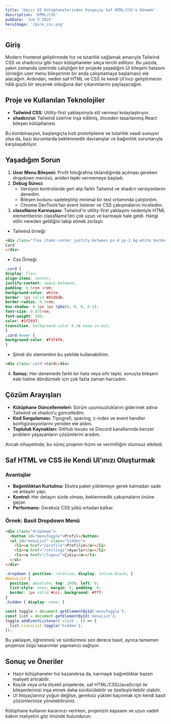 ```yaml
---
title: 'Hazır UI Kütüphanelerinden Vazgeçip Saf HTML/CSS’e Dönmek'
description: 'HTML/CSS'
pubDate: 'Jun 5 2025'
heroImage: '/pure_css.png'
---
```



## Giriş

Modern frontend geliştirmede hız ve tutarlılık sağlamak amacıyla Tailwind CSS ve shadcn/ui gibi hazır kütüphaneler sıkça tercih ediliyor. Bu yazıda, yakın zamanda üzerinde çalıştığım bir projede yaşadığım UI bileşeni hatasını (örneğin user menu bileşeninin bir anda çalışmamaya başlaması) ele alacağım. Ardından, neden saf HTML ve CSS ile kendi UI’ınızı geliştirmenin hâlâ güçlü bir seçenek olduğuna dair çıkarımlarımı paylaşacağım.

## Proje ve Kullanılan Teknolojiler

* **Tailwind CSS:** Utility-first yaklaşımıyla stil vermeyi kolaylaştırıyor.
* **shadcn/ui:** Tailwind üzerine inşa edilmiş, önceden tasarlanmış React bileşen kütüphanesi.

Bu kombinasyon, başlangıçta hızlı prototipleme ve tutarlılık vaadi sunuyor olsa da, bazı durumlarda beklenmedik davranışlar ve bağımlılık sorunlarıyla karşılaşabiliyor.

## Yaşadığım Sorun

1. **User Menu Bileşeni:** Profil fotoğrafına tıklandığında açılması gereken dropdown menüsü, aniden tepki vermemeye başladı.
2. **Debug Süreci:**
   * Versiyon kontrolünde geri alıp farklı Tailwind ve shadcn versiyonlarını denedim.
   * Bileşen kodunu sadeleştirip minimal bir test ortamında çalıştırdım.
   * Chrome DevTools’tan event listener ve CSS çakışmalarını inceledim.
3. **className Karmaşası:** Tailwind'in utility-first yaklaşımı nedeniyle HTML elementlerinin className'leri çok uzun ve karmaşık hale geldi. Hangi stilin nereden geldiğini takip etmek zorlaştı.
  * Tailwind örneği: 
  ```html
  <div class="flex items-center justify-between px-4 py-2 bg-white border border-gray-300 rounded-lg shadow-md hover:bg-gray-100 transition duration-300 ease-in-out text-sm text-gray-800 font-medium">
  Card
  </div>
```
  * Css Örneği:
  ```css
.card {
  display: flex;
  align-items: center;
  justify-content: space-between;
  padding: 0.5rem 1rem;
  background-color: white;
  border: 1px solid #d1d5db;
  border-radius: 0.5rem;
  box-shadow: 0 1px 3px rgba(0, 0, 0, 0.1);
  font-size: 0.875rem;
  font-weight: 500;
  color: #1f2937;
  transition: background-color 0.3s ease-in-out;
}
.card:hover {
  background-color: #f3f4f6;
}
```
* Şimdi div elementimi bu şekilde kullanabilirim. 
```html
<div class='card'>Card</div>
```

4. **Sonuç:** Her denemede farklı bir hata veya sıfır tepki; sonuçta bileşeni eski haline döndürmek için çok fazla zaman harcadım.

## Çözüm Arayışları

* **Kütüphane Güncellemeleri:** Sürüm uyumsuzluklarını gidermek adına Tailwind ve shadcn’u güncelledim.
* **Kod Sorgulaması:** Tipografi, spacing, z-index ve event handler konfigürasyonlarını yeniden ele aldım.
* **Topluluk Kaynakları:** GitHub Issues ve Discord kanallarında benzer problem yaşayanların çözümlerini aradım.

Ancak nihayetinde, bu süreç projenin hızını ve verimliliğini olumsuz etkiledi.

## Saf HTML ve CSS ile Kendi UI’ınızı Oluşturmak

### Avantajlar

* **Bağımlılıktan Kurtulma:** Ekstra paket yüklemeye gerek kalmadan sade ve anlaşılır yapı.
* **Kontrol:** Her detayın sizde olması, beklenmedik çakışmaların önüne geçer.
* **Performans:** Gereksiz CSS yükü ortadan kalkar.

### Örnek: Basit Dropdown Menü

```html
<div class="dropdown">
  <button id="menuToggle">Profil</button>
  <ul id="menuList" class="hidden">
    <li><a href="/profile">Profilim</a></li>
    <li><a href="/settings">Ayarlar</a></li>
    <li><a href="/logout">Çıkış</a></li>
  </ul>
</div>
```

```css
.dropdown { position: relative; display: inline-block; }
#menuList {
  position: absolute; top: 100%; left: 0;
  list-style: none; margin: 0; padding: 0;
  border: 1px solid #ccc; background: #fff;
}
.hidden { display: none; }
```

```js
const toggle = document.getElementById('menuToggle');
const list = document.getElementById('menuList');
toggle.addEventListener('click', () => {
  list.classList.toggle('hidden');
});
```

Bu yaklaşım, öğrenmesi ve sürdürmesi son derece basit, ayrıca tamamen projenize özgü tasarımlar yapmanızı sağlıyor.

## Sonuç ve Öneriler

* Hazır kütüphaneler hız kazandırsa da, karmaşık bağımlılıklar bazen maliyeti artırabilir.
* Küçük veya orta ölçekli projelerde, saf HTML/CSS/JavaScript ile bileşenlerinizi inşa etmek daha sürdürülebilir ve özelleştirilebilir olabilir.
* UI ihtiyaçlarınız yoğun değilse, gereksiz yükten kaçınmak için kendi basit çözümlerinize yönelebilirsiniz.

Kütüphane kullanım kararınızı verirken, projenizin kapsamı ve uzun vadeli bakım maliyetini göz önünde bulundurun.

